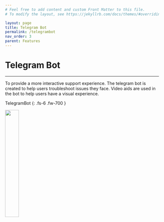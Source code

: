```yaml
---
# Feel free to add content and custom Front Matter to this file.
# To modify the layout, see https://jekyllrb.com/docs/themes/#overriding-theme-defaults

layout: page
title: Telegram Bot
permalink: /telegrambot
nav_order: 3
parent: Features
---
```


# Telegram Bot

---
To provide a more interactive support experience. The telegram bot is created to help users troubleshoot issues they face.
Video aids are used in the bot to help users have a visual experience.

TelegramBot
{: .fs-6 .fw-700 }
<p float="left">
  <img src="../photo/telegram.gif" width="30%" height="30%" />
</p>
